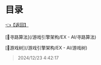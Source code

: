 # 目录  


[👈【返回】](/--Catalog--/游戏引擎架构/--Catalog--游戏引擎架构)  


[📜寻路算法](/游戏引擎架构/EX - AI/寻路算法)  

[📜游戏树](/游戏引擎架构/EX - AI/游戏树)  







> 2024/12/23 4:42:17
